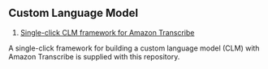 ## Custom Language Model

1. [Single-click CLM framework for Amazon Transcribe](https://github.com/aws-samples/amazon-transcribe-single-click-clm)

A single-click framework for building a custom language model (CLM) with Amazon Transcribe is supplied with this repository.
